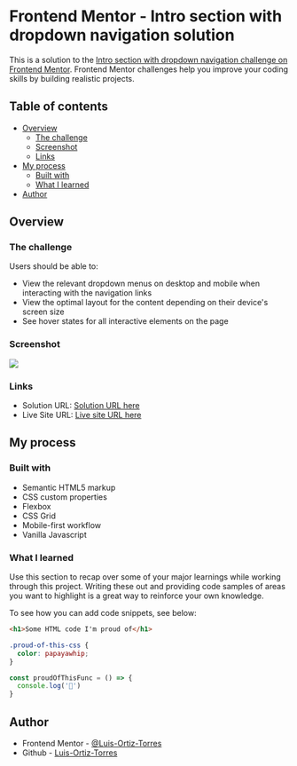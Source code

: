 # Frontend Mentor - Intro section with dropdown navigation solution

This is a solution to the [Intro section with dropdown navigation challenge on Frontend Mentor](https://www.frontendmentor.io/challenges/intro-section-with-dropdown-navigation-ryaPetHE5). Frontend Mentor challenges help you improve your coding skills by building realistic projects. 

## Table of contents

- [Overview](#overview)
  - [The challenge](#the-challenge)
  - [Screenshot](#screenshot)
  - [Links](#links)
- [My process](#my-process)
  - [Built with](#built-with)
  - [What I learned](#what-i-learned)
- [Author](#author)



## Overview

### The challenge

Users should be able to:

- View the relevant dropdown menus on desktop and mobile when interacting with the navigation links
- View the optimal layout for the content depending on their device's screen size
- See hover states for all interactive elements on the page

### Screenshot

![](https://res.cloudinary.com/dz209s6jk/image/upload/f_auto,q_auto:good,w_900/Challenges/zp74vhrxan0bpg43z2uu.jpg)

### Links

- Solution URL: [Solution URL here](https://github.com/Luis-Ortiz-Torres/Intro-section-with-dropdown-navigation)
- Live Site URL: [Live site URL here](https://luis-ortiz-torres.github.io/Intro-section-with-dropdown-navigation/)

## My process

### Built with

- Semantic HTML5 markup
- CSS custom properties
- Flexbox
- CSS Grid
- Mobile-first workflow
- Vanilla Javascript

### What I learned

Use this section to recap over some of your major learnings while working through this project. Writing these out and providing code samples of areas you want to highlight is a great way to reinforce your own knowledge.

To see how you can add code snippets, see below:

```html
<h1>Some HTML code I'm proud of</h1>
```
```css
.proud-of-this-css {
  color: papayawhip;
}
```
```js
const proudOfThisFunc = () => {
  console.log('🎉')
}
```

## Author

- Frontend Mentor - [@Luis-Ortiz-Torres](https://www.frontendmentor.io/profile/Luis-Ortiz-Torres)
- Github - [Luis-Ortiz-Torres](https://github.com/Luis-Ortiz-Torres)
